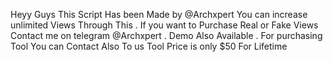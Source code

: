 Heyy Guys This Script Has been Made by @Archxpert You can increase unlimited Views Through This . If you want to Purchase Real or Fake Views Contact me on telegram @Archxpert . 
Demo Also Available . For purchasing Tool You can Contact Also To us Tool Price is only $50 For Lifetime 

